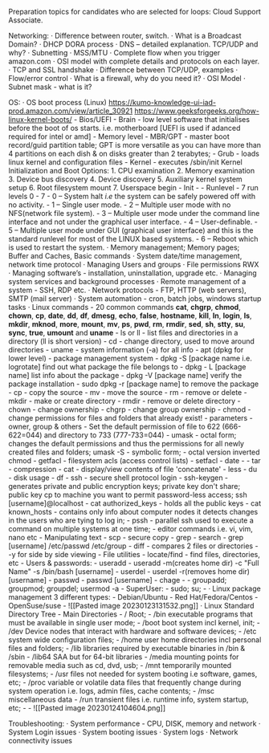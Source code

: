 Preparation topics for candidates who are selected for loops: Cloud Support Associate. 

Networking: 
· Difference between router, switch. 
· What is a Broadcast Domain? 
· DHCP DORA process 
· DNS – detailed explanation. TCP/UDP and why? 
· Subnetting · MSS/MTU 
· Complete flow when you trigger amazon.com 
· OSI model with complete details and protocols on each layer. 
· TCP and SSL handshake · Difference between TCP/UDP, examples 
· Flow/error control · What is a firewall, why do you need it? 
· OSI Model 
· Subnet mask - what is it?

OS: 
· OS boot process (Linux) https://kumo-knowledge-ui-iad-prod.amazon.com/view/article_30921 https://www.geeksforgeeks.org/how-linux-kernel-boots/
	- Bios/UEFI - Brain - low level software that initialises before the boot of os starts. i.e. motherboard [UEFI is used if adanced required for intel or amd]
	- Memory level - MBR/GPT - master boot record/guid partition table; GPT is more versatile as you can have more than 4 partitions on each dish & on disks greater than 2 terabytes;
	- Grub - loads linux kernel and configuration files
	- Kernel - executes /sbin/init Kernel Initialization and Boot Options:
			1.  CPU examination
			2.  Memory examination
			3.  Device bus discovery
			4.  Device discovery
			5.  Auxiliary kernel system setup
			6.  Root filesystem mount
			7.  Userspace begin
	- Init - 
	- Runlevel - 7 run levels 0 - 7 
		- 0 – System halt _i.e_ the system can be safely powered off with no activity.
		-   1 – Single user mode.
		-   2 – Multiple user mode with no NFS(network file system).
		-   3 – Multiple user mode under the command line interface and not under the graphical user interface.
		-   4 – User-definable.
		-   5 – Multiple user mode under GUI (graphical user interface) and this is the standard runlevel for most of the LINUX based systems.
		-   6 – Reboot which is used to restart the system.
· Memory management; Memory pages; Buffer and Caches, Basic commands 
· System date/time management, network time protocol 
· Managing Users and groups 
· File permissions RWX
· Managing software’s - installation, uninstallation, upgrade etc. 
· Managing system services and background processes 
· Remote management of a system - SSH, RDP etc. 
· Network protocols - FTP, HTTP (web servers), SMTP (mail server) 
· System automation - cron, batch jobs, windows startup tasks 
· Linux commands - 20 common commands **cat**, **chgrp**, **chmod**, **chown**, **cp**, **date**, **dd**, **df**, **dmesg**, **echo**, **false**, **hostname**, **kill**, **ln**, **login**, **ls**, **mkdir**, **mknod**, **more**, **mount**, **mv**, **ps**, **pwd**, **rm**, **rmdir**, **sed**, **sh**, **stty**, **su**, **sync**, **true**, **umount** and **uname**
	- ls or ll - list files and directories in a directory (ll is short version)
	- cd - change directory, used to move around directories
	- uname - system information (-a) for all info 
	- apt (dpkg for lower level) - package management system
		- dpkg -S [package name i.e. logrotate] find out what package the file belongs to
		- dpkg - L [package name] list info about the package
		- dpkg -V [package name] verify the package installation
		- sudo dpkg -r [package name] to remove the package
	- cp - copy the source
	- mv - move the source
	- rm - remove or delete
	- mkdir - make or create directory
	- rmdir - remove or delete directory
	- chown - change ownership
	- chgrp - change group ownership
	- chmod - change permissions for files and folders that already exist!
		- parameters - owner, group & others
		- Set the default permission of file to 622 (666-622=044) and directory to 733 (777-733=044)
	- umask - octal form; changes the default permissions and thus the permissions for all newly created files and folders; umask -S - symbolic form;
		- octal version inverted chmod
	- getfacl - filesystem acls (access control lists)
	- setfacl
	- date - 
	- tar - compression
	- cat - display/view contents of file 'concatenate'
	- less
	- du - disk usage
	- df
	- ssh - secure shell protocol login
		- ssh-keygen - generates private and public encryption keys; private key don't share; public key cp to machine you want to permit password-less access; ssh [username]@localhost
		- cat authorized_keys - holds all the public keys
		- cat known_hosts - contains only info about computer nodes it detects changes in the users who are tying to log in;
		- pssh - parallel ssh used to execute a command on multiple systems at one time;
	- editor commands i.e. vi, vim, nano etc
	- Manipulating text 
		- scp - secure copy
		- grep - search - grep [username] /etc/passwd /etc/group
		- diff - compares 2 files or directories - -y for side by side viewing
	- File utilities
		- locate/find - find files, directories, etc
	- Users & passwords:
		- useradd - useradd -m(creates home dir) -c "Full Name" -s /bin/bash [username]
		- userdel - userdel -r(removes home dir) [username]
		- passwd - passwd [username]
		- chage - 
		- groupadd; groupmod; groupdel; usermod -a
	- SuperUser:
		- sudo; su;
	- 
· Linux package management 3 different types:
	- Debian/Ubuntu
	- Red Hat/Fedora/Centos
	- OpenSuse/suse
	- ![[Pasted image 20230123131532.png]]
· Linux Standard Directory Tree - Main Directories
	- / Root; 
	- /bin executable programs that must be available in single user mode; 
	- /boot boot system incl kernel, init; 
	- /dev Device nodes that interact with hardware and software devices;
	- /etc system wide configuration files;
	- /home user home directories incl personal files and folders;
	- /lib libraries required by executable binaries in /bin & /sbin
	- /lib64 SAA but for 64-bit libraries
	- /media mounting points for removable media such as cd, dvd, usb;
	- /mnt temporarily mounted filesystems;
	- /usr files not needed for system booting i.e software, games, etc;
	- /proc variable or volatile data files that frequently change during system operation i.e. logs, admin files, cache contents;
	- /msc miscellaneous data
	- /run transient files i.e. runtime info, system startup, etc;
	- 
	- ![[Pasted image 20230124104604.png]]


Troubleshooting: 
· System performance - CPU, DISK, memory and network 
· System Login issues 
· System booting issues 
· System logs 
· Network connectivity issues